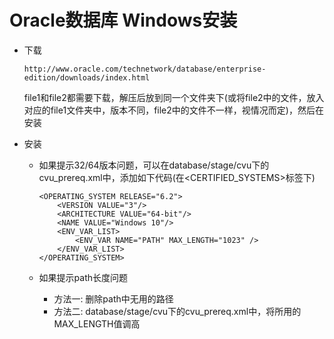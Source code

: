 # Oracle数据库 Windows安装
- 下载

    `http://www.oracle.com/technetwork/database/enterprise-edition/downloads/index.html`

    file1和file2都需要下载，解压后放到同一个文件夹下(或将file2中的文件，放入对应的file1文件夹中，版本不同，file2中的文件不一样，视情况而定)，然后在安装

- 安装
    - 如果提示32/64版本问题，可以在database/stage/cvu下的cvu_prereq.xml中，添加如下代码(在<CERTIFIED_SYSTEMS>标签下)
        ````
        <OPERATING_SYSTEM RELEASE="6.2">
            <VERSION VALUE="3"/>
            <ARCHITECTURE VALUE="64-bit"/>
            <NAME VALUE="Windows 10"/>
            <ENV_VAR_LIST>
                <ENV_VAR NAME="PATH" MAX_LENGTH="1023" />
            </ENV_VAR_LIST>
        </OPERATING_SYSTEM>
        ````

    - 如果提示path长度问题
        - 方法一: 删除path中无用的路径
        - 方法二: database/stage/cvu下的cvu_prereq.xml中，将所用的MAX_LENGTH值调高
